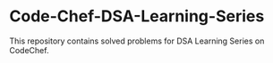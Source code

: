 # Code-Chef-DSA-Learning-Series
This repository contains solved problems for DSA Learning Series on CodeChef.
